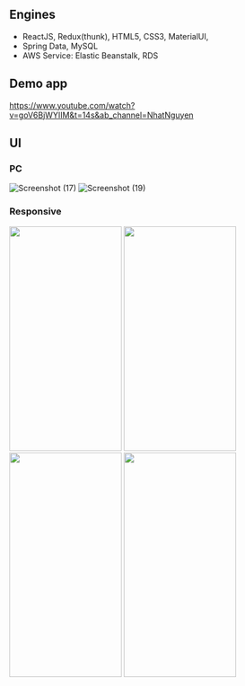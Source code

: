 ## Engines
- ReactJS, Redux(thunk), HTML5, CSS3, MaterialUI, 
- Spring Data, MySQL 
- AWS Service: Elastic Beanstalk, RDS

## Demo app
https://www.youtube.com/watch?v=goV6BjWYIIM&t=14s&ab_channel=NhatNguyen

## UI
### PC
![Screenshot (17)](https://user-images.githubusercontent.com/58263449/130754866-a145b30a-4220-4192-be0a-ac86bf9f805f.png)
![Screenshot (19)](https://user-images.githubusercontent.com/58263449/130754921-44f270a5-63ef-41db-9f24-6313e434f2e6.png)

### Responsive
<img src="https://user-images.githubusercontent.com/58263449/130755202-9c1dec26-be2f-463b-89ae-972175b86538.jpg" width="200" height="400">
<img src="https://user-images.githubusercontent.com/58263449/130755212-c1af6f1f-8827-4336-bf53-d774f66e4970.jpg" width="200" height="400">
<img src="https://user-images.githubusercontent.com/58263449/130755215-391ff040-c3ce-41f1-ace5-b022676f5abe.jpg" width="200" height="400">
<img src="https://user-images.githubusercontent.com/58263449/130755217-ac78d815-6b85-4e32-9d75-f42988893d77.jpg" width="200" height="400">




